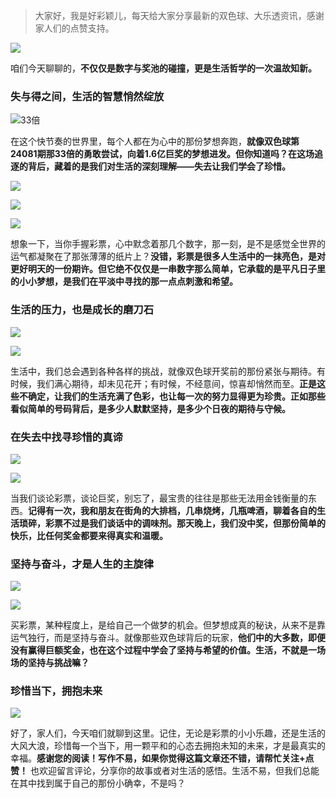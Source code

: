 
> 大家好，我是好彩颖儿，每天给大家分享最新的双色球、大乐透资讯，感谢家人们的点赞支持。

![](https://cdn.jsdelivr.net/gh/wangwenjie1314/PicCDN/2024-7-11/1720660897499-image.png)


咱们今天聊聊的，**不仅仅是数字与奖池的碰撞，更是生活哲学的一次温故知新。**


### 失与得之间，生活的智慧悄然绽放

![33倍](https://cdn.jsdelivr.net/gh/wangwenjie1314/PicCDN/2024-7-16/1721092221857-image.png)


在这个快节奏的世界里，每个人都在为心中的那份梦想奔跑，**就像双色球第24081期那33倍的勇敢尝试，向着1.6亿巨奖的梦想进发。但你知道吗？在这场追逐的背后，藏着的是我们对生活的深刻理解——失去让我们学会了珍惜。**


![](https://cdn.jsdelivr.net/gh/wangwenjie1314/PicCDN/2024-7-16/1721092284253-image.png)

![](https://cdn.jsdelivr.net/gh/wangwenjie1314/PicCDN/2024-7-16/1721092279964-image.png)

![](https://cdn.jsdelivr.net/gh/wangwenjie1314/PicCDN/2024-7-16/1721092275770-image.png)


想象一下，当你手握彩票，心中默念着那几个数字，那一刻，是不是感觉全世界的运气都凝聚在了那张薄薄的纸片上？**没错，彩票是很多人生活中的一抹亮色，是对更好明天的一份期许。但它绝不仅仅是一串数字那么简单，它承载的是平凡日子里的小小梦想，是我们在平淡中寻找的那一点点刺激和希望。**

### 生活的压力，也是成长的磨刀石


![](https://cdn.jsdelivr.net/gh/wangwenjie1314/PicCDN/2024-7-16/1721092390650-image.png)


![](https://cdn.jsdelivr.net/gh/wangwenjie1314/PicCDN/2024-7-16/1721092362442-image.png)



生活中，我们总会遇到各种各样的挑战，就像双色球开奖前的那份紧张与期待。有时候，我们满心期待，却未见花开；有时候，不经意间，惊喜却悄然而至。**正是这些不确定，让我们的生活充满了色彩，也让每一次的努力显得更为珍贵。正如那些看似简单的号码背后，是多少人默默坚持，是多少个日夜的期待与守候。**

### 在失去中找寻珍惜的真谛


![](https://cdn.jsdelivr.net/gh/wangwenjie1314/PicCDN/2024-7-16/1721092291471-image.png)


![](https://cdn.jsdelivr.net/gh/wangwenjie1314/PicCDN/2024-7-16/1721092346809-image.png)


当我们谈论彩票，谈论巨奖，别忘了，最宝贵的往往是那些无法用金钱衡量的东西。**记得有一次，我和朋友在街角的大排档，几串烧烤，几瓶啤酒，聊着各自的生活琐碎，彩票不过是我们谈话中的调味剂。那天晚上，我们没中奖，但那份简单的快乐，比任何奖金都要来得真实和温暖。**

### 坚持与奋斗，才是人生的主旋律


![](https://cdn.jsdelivr.net/gh/wangwenjie1314/PicCDN/2024-7-16/1721092408646-image.png)


![](https://cdn.jsdelivr.net/gh/wangwenjie1314/PicCDN/2024-7-16/1721092298325-image.png)

买彩票，某种程度上，是给自己一个做梦的机会。但梦想成真的秘诀，从来不是靠运气独行，而是坚持与奋斗。就像那些双色球背后的玩家，**他们中的大多数，即便没有赢得巨额奖金，也在这个过程中学会了坚持与希望的价值。生活，不就是一场场的坚持与挑战嘛？**

### 珍惜当下，拥抱未来


![](https://cdn.jsdelivr.net/gh/wangwenjie1314/PicCDN/2024-7-16/1721092465732-image.png)


好了，家人们，今天咱们就聊到这里。记住，无论是彩票的小小乐趣，还是生活的大风大浪，珍惜每一个当下，用一颗平和的心态去拥抱未知的未来，才是最真实的幸福。**感谢您的阅读！写作不易，如果你觉得这篇文章还不错，请帮忙关注+点赞！** 也欢迎留言评论，分享你的故事或者对生活的感悟。生活不易，但我们总能在其中找到属于自己的那份小确幸，不是吗？


